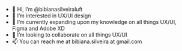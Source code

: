 - 👋 Hi, I’m @bibianasilveiraluft
- 👀 I’m interested in UX/UI design
- 🌱 I’m currently expanding upon my knowledge on all things UX/UI, Figma and Adobe XD
- 💞️ I’m looking to collaborate on all things UX/UI
- 📫 You can reach me at bibiana.silveira at gmail.com

<!---
bibianasilveira/bibianasilveira is a ✨ special ✨ repository because its `README.md` (this file) appears on your GitHub profile.
You can click the Preview link to take a look at your changes.
--->
